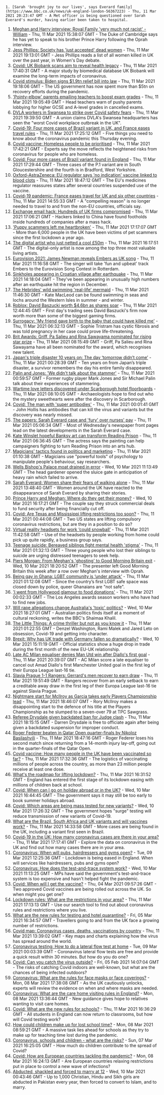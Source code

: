 
    1. [Sarah 'brought joy to our lives', says Everard family](https://www.bbc.co.uk/news/uk-england-london-56367223) - Thu, 11 Mar 2021 20:23:47 GMT - A Met officer is being questioned over Sarah Everard's murder, having earlier been taken to hospital.
1. [Meghan and Harry interview: Royal Family 'very much not racist' - William](https://www.bbc.co.uk/news/uk-56360671) - Thu, 11 Mar 2021 15:38:07 GMT - The Duke of Cambridge says he has yet to speak to his brother Prince Harry following the Oprah interview.
1. [Jess Phillips: Society has 'just accepted' dead women](https://www.bbc.co.uk/news/uk-politics-56365827) - Thu, 11 Mar 2021 19:13:01 GMT - Jess Phillips reads a list of all women killed in UK over the past year, in Women's Day debate.
1. [Covid: UK Biobank scans aim to reveal health legacy](https://www.bbc.co.uk/news/health-56352138) - Thu, 11 Mar 2021 17:40:31 GMT - A major study by biomedical database UK Biobank will examine the long-term impacts of coronavirus.
1. [Covid stimulus: Biden signs $1.9tn relief bill into law](https://www.bbc.co.uk/news/world-us-canada-56364944) - Thu, 11 Mar 2021 19:18:06 GMT - The US government has now spent more than $5tn on recovery efforts during the pandemic.
1. ['Pointy-elbow' parents emailing teachers to boost exam grades](https://www.bbc.co.uk/news/education-56366197) - Thu, 11 Mar 2021 19:05:49 GMT - Head teachers warn of pushy parents lobbying for higher GCSE and A-level grades in cancelled exams.
1. [DVLA workers in Swansea to strike over Covid safety fears](https://www.bbc.co.uk/news/uk-wales-56367300) - Thu, 11 Mar 2021 19:39:50 GMT - A union claims DVLA's Swansea headquarters has seen the "worst Covid workplace outbreak in the UK".
1. [Covid-19: Four more cases of Brazil variant in UK, and France eases travel rules](https://www.bbc.co.uk/news/uk-56363091) - Thu, 11 Mar 2021 17:25:12 GMT - Five things you need to know about the coronavirus pandemic this Thursday evening.
1. [Covid vaccine: Homeless people to be prioritised](https://www.bbc.co.uk/news/health-56364339) - Thu, 11 Mar 2021 17:42:21 GMT - Experts say the move reflects the heightened risks from coronavirus for people who are homeless.
1. [Covid: Four more cases of Brazil variant found in England](https://www.bbc.co.uk/news/uk-56364420) - Thu, 11 Mar 2021 17:29:44 GMT - Three cases of the P.1 variant are in South Gloucestershire and the fourth is in Bradford, West Yorkshire.
1. [Oxford-AstraZeneca: EU regulator says 'no indication' vaccine linked to blood clots](https://www.bbc.co.uk/news/world-europe-56357760) - Thu, 11 Mar 2021 18:47:12 GMT - The EU's medicines regulator reassures states after several countries suspended use of the vaccine.
1. [Covid-19 pandemic: France eases travel for UK and six other countries](https://www.bbc.co.uk/news/world-europe-56364290) - Thu, 11 Mar 2021 14:55:33 GMT - A "compelling reason" is no longer needed to travel to and from the non-EU countries, officials say.
1. [Exchange email hack: Hundreds of UK firms compromised](https://www.bbc.co.uk/news/technology-56365372) - Thu, 11 Mar 2021 17:06:21 GMT - Hackers linked to China have found footholds inside hundreds of companies after a mass hack.
1. ['Puppy scammers left me heartbroken'](https://www.bbc.co.uk/news/uk-56354154) - Thu, 11 Mar 2021 17:17:07 GMT - More than 6,000 people in the UK have been victims of pet scammers since the first lockdown a year ago.
1. [The digital artist who just netted a cool £50m](https://www.bbc.co.uk/news/technology-56362174) - Thu, 11 Mar 2021 16:17:51 GMT - The digital-only artist is now among the top three most valuable living artists.
1. [Eurovision 2021: James Newman reveals Embers as UK song](https://www.bbc.co.uk/news/newsbeat-56349129) - Thu, 11 Mar 2021 11:16:58 GMT - The singer will take 'fun and upbeat' track Embers to the Eurovision Song Contest in Rotterdam.
1. [Sinkholes appearing in Croatian village after earthquake](https://www.bbc.co.uk/news/world-europe-56359244) - Thu, 11 Mar 2021 14:18:04 GMT - They've been appearing in unusually high numbers after an earthquake hit the region in December.
1. [The Hebrides' wild swimming 'real-life' mermaid](https://www.bbc.co.uk/news/uk-scotland-highlands-islands-56359621) - Thu, 11 Mar 2021 11:46:30 GMT - Kate MacLeod can be found swimming in seas and lochs around the Western Isles in summer - and winter.
1. [Roblox: David Baszucki worth $4.6bn as shares soar](https://www.bbc.co.uk/news/technology-56359211) - Thu, 11 Mar 2021 12:44:45 GMT - First day's trading sees David Baszucki's firm now worth more than some of the biggest gaming firms.
1. [Surrogacy: 'My friend gave birth to the baby that could have killed me'](https://www.bbc.co.uk/news/uk-england-birmingham-56338936) - Thu, 11 Mar 2021 06:32:13 GMT - Sophie Tristram has cystic fibrosis and was told pregnancy in her case could prove life-threatening.
1. [Brit Awards: Griff, Pa Salieu and Rina Sawayama nominated for rising star prize](https://www.bbc.co.uk/news/entertainment-arts-56357609) - Thu, 11 Mar 2021 08:15:49 GMT - Griff, Pa Salieu and Rina Sawayama have all been nominated for the award, which recognises new talent.
1. [Japan's triple disaster 10 years on: The day ‘tomorrow didn’t come’](https://www.bbc.co.uk/news/world-asia-56344142) - Thu, 11 Mar 2021 00:28:39 GMT - Ten years on from Japan’s triple disaster, a survivor remembers the day his entire family disappeared.
1. [Palin and Jones: 'We didn't talk about the stammer'](https://www.bbc.co.uk/news/uk-56351958) - Thu, 11 Mar 2021 00:59:57 GMT - Former rugby player Mark Jones and Sir Michael Palin talk about their experiences of stammering.
1. [Wartime love letters discovered under Scarborough hotel floorboards](https://www.bbc.co.uk/news/uk-england-york-north-yorkshire-56339136) - Thu, 11 Mar 2021 08:10:05 GMT - Archaeologists hope to find out who the mystery sweethearts were after the discovery in Scarborough.
1. [Covid: The man with 'super antibodies'](https://www.bbc.co.uk/news/world-us-canada-56324050) - Thu, 11 Mar 2021 00:01:41 GMT - John Hollis has antibodies that can kill the virus and variants but the discovery was nearly missed.
1. [The papers: Sarah Everard case and 'fury' over nurses' pay](https://www.bbc.co.uk/news/blogs-the-papers-56355464) - Thu, 11 Mar 2021 05:06:34 GMT - Most of Wednesday's newspaper front pages lead on the latest developments in the Sarah Everard case.
1. [Kate Winslet hopeful Banksy art can transform Reading Prison](https://www.bbc.co.uk/news/uk-england-berkshire-56320620) - Thu, 11 Mar 2021 06:36:45 GMT - The actress says the painting can help campaigners fighting to turn Reading Prison into an arts hub.
1. [Magicians' tactics found in politics and marketing](https://www.bbc.co.uk/news/education-56352500) - Thu, 11 Mar 2021 01:10:38 GMT - Magicians use "powerful tools" of psychology to manipulate people's behaviour, say researchers.
1. [Wells Bishop's Palace moat drained in error](https://www.bbc.co.uk/news/uk-england-somerset-56345521) - Wed, 10 Mar 2021 11:13:49 GMT - The head gardener opened the sluice gate in anticipation of heavy rain which failed to arrive.
1. [Sarah Everard: Women share their fears of walking alone](https://www.bbc.co.uk/news/newsbeat-56361529) - Thu, 11 Mar 2021 13:48:40 GMT - Women around the UK have reacted to the disappearance of Sarah Everard by sharing their stories.
1. [Prince Harry and Meghan: Where do they get their money?](https://www.bbc.co.uk/news/explainers-51047186) - Wed, 10 Mar 2021 16:17:21 GMT - The couple say they struck commercial deals to fund security after being financially cut off.
1. [Covid: Are Texas and Mississippi lifting restrictions too soon?](https://www.bbc.co.uk/news/world-us-canada-56297329) - Thu, 11 Mar 2021 00:44:08 GMT - Two US states are lifting compulsory coronavirus restrictions, but are they in a position to do so?
1. [Virtual reality headsets for work ‘could snowball’](https://www.bbc.co.uk/news/business-56359061) - Thu, 11 Mar 2021 11:42:58 GMT - Use of the headsets by people working from home could pick up quite rapidly, a business group says.
1. [Teenage suicide: Bereaved siblings fight mental health 'stigma'](https://www.bbc.co.uk/news/uk-england-kent-56333571) - Thu, 11 Mar 2021 01:32:13 GMT - Three young people who lost their siblings to suicide are urging distressed teenagers to seek help.
1. [Piers Morgan: From Meghan's 'ghosting' to Good Morning Britain exit](https://www.bbc.co.uk/news/entertainment-arts-56326337) - Wed, 10 Mar 2021 18:20:52 GMT - The presenter left Good Morning Britain this week after a row over Meghan's interview with Oprah.
1. [Being gay in Ghana: LGBT community is ‘under attack’](https://www.bbc.co.uk/news/newsbeat-56325310) - Thu, 11 Mar 2021 01:12:08 GMT - Since the country’s first LGBT safe space was closed down by police, queer Ghanaians are "not safe".
1. ['I went from Hollywood glamour to food donations'](https://www.bbc.co.uk/news/business-56334012) - Thu, 11 Mar 2021 00:02:33 GMT - The Los Angeles awards season workers who have had to find new jobs.
1. [Will rape allegations change Australia's 'toxic' politics?](https://www.bbc.co.uk/news/world-australia-56342255) - Wed, 10 Mar 2021 18:27:01 GMT - Australian politics finds itself at a moment of cultural reckoning, writes the BBC's Shaimaa Khalil.
1. [The Little Things: A crime thriller but not as you know it](https://www.bbc.co.uk/news/entertainment-arts-55718906) - Thu, 11 Mar 2021 01:22:55 GMT - Denzel Washington, Rami Malek and Jared Leto on obsession, Covid-19 and getting into character.
1. [Brexit: Why has UK trade with Germany fallen so dramatically?](https://www.bbc.co.uk/news/56347096) - Wed, 10 Mar 2021 15:11:19 GMT - Official statistics show a huge drop in trade during the first month of the new EU-UK relationship.
1. [Late AC Milan equaliser denies Man Utd win after Diallo's first goal](https://www.bbc.co.uk/sport/football/56351824) - Thu, 11 Mar 2021 20:39:07 GMT - AC Milan score a late equaliser to cancel out Amad Diallo's first Manchester United goal in the first leg of their Europa League last-16 tie.
1. [Slavia Prague 1-1 Rangers: Gerrard's men recover to earn draw](https://www.bbc.co.uk/sport/football/56259324) - Thu, 11 Mar 2021 19:51:49 GMT - Rangers recover from an early setback to earn a creditable away draw in the first leg of their Europa League last-16 tie against Slavia Prague.
1. [Nightmare start for McIlroy as Garcia takes early Players Championship lead](https://www.bbc.co.uk/sport/golf/56365272) - Thu, 11 Mar 2021 18:46:07 GMT - Rory McIlroy makes a disappointing start to the defence of his title at the Players Championship as he slumped to a seven-over 79 at TPC Sawgrass.
1. [Referee Drysdale given backdated ban for Judge clash](https://www.bbc.co.uk/sport/football/56366031) - Thu, 11 Mar 2021 18:15:15 GMT - Darren Drysdale is free to officiate again after being given a backdated suspension for improper conduct.
1. [Roger Federer beaten in Qatar Open quarter-finals by Nikoloz Basilashvili](https://www.bbc.co.uk/sport/tennis/56364635) - Thu, 11 Mar 2021 18:47:16 GMT - Roger Federer loses his second match since returning from a 14-month injury lay-off, going out in the quarter-finals of the Qatar Open.
1. [Covid vaccine: How many people in the UK have been vaccinated so far?](https://www.bbc.co.uk/news/health-55274833) - Thu, 11 Mar 2021 17:32:36 GMT - The logistics of vaccinating millions of people across the country, as more than 23 million people receive at least one dose.
1. [What's the roadmap for lifting lockdown?](https://www.bbc.co.uk/news/explainers-52530518) - Thu, 11 Mar 2021 16:31:52 GMT - England has entered the first stage of its lockdown easing with millions of children back at school.
1. [Covid: When can I go on holiday abroad or in the UK?](https://www.bbc.co.uk/news/explainers-52646738) - Wed, 10 Mar 2021 16:44:45 GMT - The government says it may still be too early to book summer holidays abroad.
1. [Covid: Which areas are being mass tested for new variants?](https://www.bbc.co.uk/news/explainers-54872039) - Wed, 10 Mar 2021 17:26:32 GMT - The government hopes "surge" testing will reduce transmission of new variants of Covid-19.
1. [What are the Brazil, South Africa and UK variants and will vaccines work?](https://www.bbc.co.uk/news/health-55659820) - Thu, 11 Mar 2021 14:33:58 GMT - More cases are being found in the UK, including a variant first seen in Brazil.
1. [Covid-19 in the UK: How many coronavirus cases are there in your area?](https://www.bbc.co.uk/news/uk-51768274) - Thu, 11 Mar 2021 17:17:41 GMT - Explore the data on coronavirus in the UK and find out how many cases there are in your area.
1. [Coronavirus: When will pubs, hairdressers and gyms open?](https://www.bbc.co.uk/news/explainers-53349989) - Tue, 09 Mar 2021 12:25:36 GMT - Lockdown is being eased in England. When will services like hairdressers, pubs and gyms open?
1. [Coronavirus: How does the test-and-trace system work?](https://www.bbc.co.uk/news/explainers-52442754) - Wed, 10 Mar 2021 11:13:25 GMT - MPs have said the government's test-and-trace system is too expensive and hasn't helped fight the pandemic.
1. [Covid: When will I get the vaccine?](https://www.bbc.co.uk/news/health-55045639) - Thu, 04 Mar 2021 09:57:26 GMT - Two approved Covid vaccines are being rolled out across the UK. So when might you get one?
1. [Lockdown rules: What are the restrictions in your area?](https://www.bbc.co.uk/news/uk-54373904) - Thu, 11 Mar 2021 17:13:13 GMT - Use our search tool to find out about coronavirus rules and restrictions where you live.
1. [What are the new rules for testing and hotel quarantine?](https://www.bbc.co.uk/news/explainers-52544307) - Fri, 05 Mar 2021 16:34:57 GMT - Travellers going to and from the UK face a growing number of restrictions.
1. [Covid map: Coronavirus cases, deaths, vaccinations by country](https://www.bbc.co.uk/news/world-51235105) - Thu, 11 Mar 2021 13:39:02 GMT - Key maps and charts explaining how the virus has spread around the world.
1. [Coronavirus testing: How to do a lateral flow test at home](https://www.bbc.co.uk/news/health-56326456) - Tue, 09 Mar 2021 00:03:39 GMT - Coronavirus lateral flow tests are free and provide a quick result within 30 minutes. But how do you do one?
1. [Covid: Can you catch the virus outside?](https://www.bbc.co.uk/news/explainers-55680305) - Fri, 05 Feb 2021 14:07:04 GMT - The risks of catching Covid indoors are well-known, but what are the chances of being infected outdoors?
1. [Coronavirus: What are the rules for face masks or face coverings?](https://www.bbc.co.uk/news/health-51205344) - Mon, 08 Mar 2021 17:38:08 GMT - As the UK cautiously unlocks, experts will review the evidence on when and where masks are needed.
1. [Coronavirus: What are the care home visiting rules in England?](https://www.bbc.co.uk/news/explainers-53503712) - Mon, 08 Mar 2021 13:36:44 GMT - New guidance gives hope to relatives wanting to visit care homes.
1. [Covid: What are the new rules for schools?](https://www.bbc.co.uk/news/education-51643556) - Thu, 11 Mar 2021 16:36:29 GMT - All students in England can now return to classrooms, but how will Covid testing work?
1. [How could children make up for lost school time?](https://www.bbc.co.uk/news/explainers-55938837) - Mon, 08 Mar 2021 08:59:21 GMT - A massive task lies ahead for schools as they try to make up for teaching time lost during the pandemic.
1. [Coronavirus, schools and children - what are the risks?](https://www.bbc.co.uk/news/health-52003804) - Sun, 07 Mar 2021 16:25:05 GMT - How much do children contribute to the spread of Covid?
1. [Covid: How are European countries tackling the pandemic?](https://www.bbc.co.uk/news/explainers-53640249) - Mon, 08 Mar 2021 16:24:13 GMT - Are European countries relaxing restrictions put in place to control a new wave of infections?
1. [Abducted, shackled and forced to marry at 12](https://www.bbc.co.uk/news/stories-56337182) - Wed, 10 Mar 2021 00:43:46 GMT - Up to 1,000 Christian, Hindu and Sikh girls are abducted in Pakistan every year, then forced to convert to Islam, and to marry.

